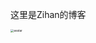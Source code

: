 这里是Zihan的博客

<img src="https://zihan-blog-pics-embed.oss-cn-beijing.aliyuncs.com/img/avatar.jpg" alt="avatar" style="zoom:33%;" />